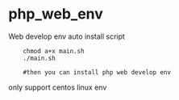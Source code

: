 # php_web_env
Web develop env auto install script

```
    chmod a+x main.sh
    ./main.sh
    
    #then you can install php web develop env
```

only support centos linux env